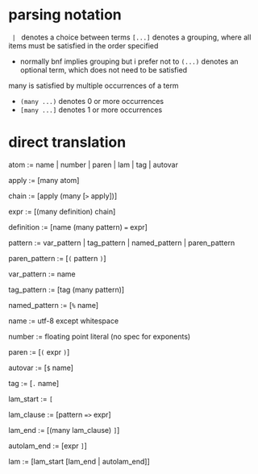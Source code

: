 # parsing notation

`  |  ` denotes a choice between terms
`[...]` denotes a grouping, where all items must be satisfied in the order specified
- normally bnf implies grouping but i prefer not to
`(...)` denotes an optional term, which does not need to be satisfied

many is satisfied by multiple occurrences of a term
- `(many ...)` denotes 0 or more occurrences
- `[many ...]` denotes 1 or more occurrences

# direct translation
atom          := name | number | paren | lam | tag | autovar

apply         := [many atom]

chain         := [apply (many [`>` apply])]

expr          := [(many definition) chain]

definition    := [name (many pattern) `=` expr]

pattern       := var_pattern | tag_pattern | named_pattern | paren_pattern

paren_pattern := [`(` pattern `)`]

var_pattern   := name

tag_pattern   := [tag (many pattern)]

named_pattern := [`%` name]

name           := utf-8 except whitespace

number        := floating point literal (no spec for exponents)

paren         := [`(` expr `)`]

autovar       := [`$` name]

tag           := [`.` name]

lam_start     := `[`

lam_clause    := [pattern `=>` expr]

lam_end       := [(many lam_clause) `]`]

autolam_end   := [expr `]`]

lam           := [lam_start [lam_end | autolam_end]]
